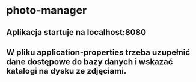 # photo-manager

## Aplikacja startuje na localhost:8080

## W pliku application-properties trzeba uzupełnić dane dostępowe do bazy danych i wskazać katalogi na dysku ze zdjęciami.